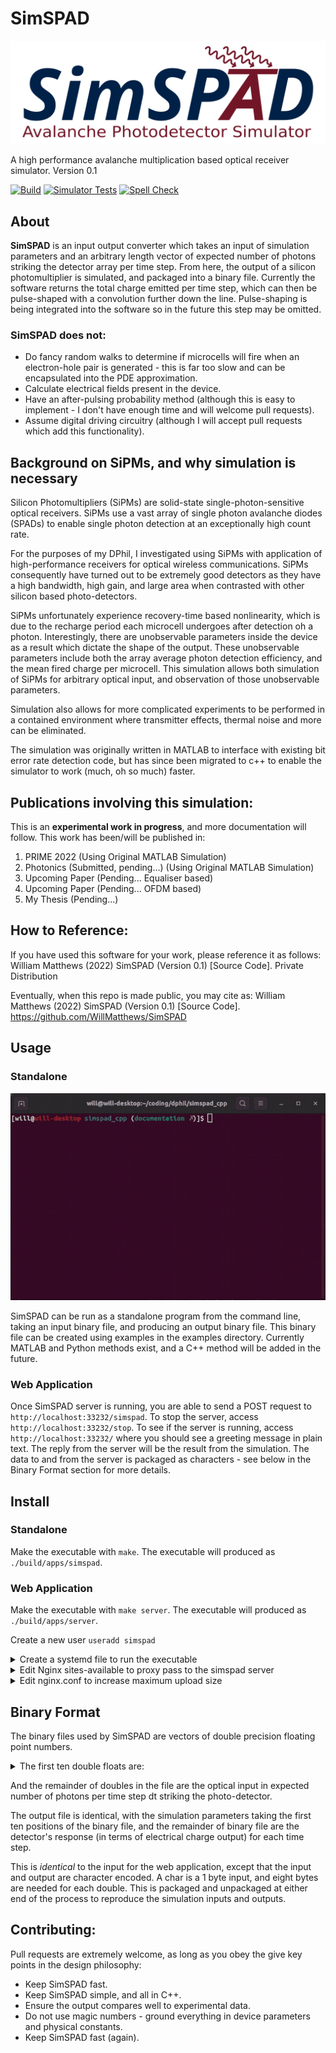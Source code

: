 # SimSPAD

![logo](https://github.com/WillMatthews/SimSPAD/blob/master/doc/img/simspad_logo.svg)

A high performance avalanche multiplication based optical receiver simulator.
Version 0.1

[![Build](https://github.com/WillMatthews/SimSPAD/actions/workflows/makefile.yml/badge.svg)](https://github.com/WillMatthews/SimSPAD/actions/workflows/makefile.yml)
[![Simulator Tests](https://github.com/WillMatthews/SimSPAD/actions/workflows/sim-accuracy.yml/badge.svg)](https://github.com/WillMatthews/SimSPAD/actions/workflows/sim-accuracy.yml)
[![Spell Check](https://github.com/WillMatthews/SimSPAD/actions/workflows/spelling.yml/badge.svg)](https://github.com/WillMatthews/SimSPAD/actions/workflows/spelling.yml)

## About

**SimSPAD** is an input output converter which takes an input of simulation parameters and an arbitrary length vector of expected number of photons striking the detector array per time step.
From here, the output of a silicon photomultiplier is simulated, and packaged into a binary file.
Currently the software returns the total charge emitted per time step, which can then be pulse-shaped with a convolution further down the line.
Pulse-shaping is being integrated into the software so in the future this step may be omitted.

### SimSPAD does not:
- Do fancy random walks to determine if microcells will fire when an electron-hole pair is generated - this is far too slow and can be encapsulated into the PDE approximation.
- Calculate electrical fields present in the device.
- Have an after-pulsing probability method (although this is easy to implement - I don't have enough time and will welcome pull requests).
- Assume digital driving circuitry (although I will accept pull requests which add this functionality).

## Background on SiPMs, and why simulation is necessary

Silicon Photomultipliers (SiPMs) are solid-state single-photon-sensitive optical receivers.
SiPMs use a vast array of single photon avalanche diodes (SPADs) to enable single photon detection at an exceptionally high count rate.

For the purposes of my DPhil, I investigated using SiPMs with application of high-performance receivers for optical wireless communications.
SiPMs consequently have turned out to be extremely good detectors as they have a high bandwidth, high gain, and large area when contrasted with other silicon based photo-detectors.

SiPMs unfortunately experience recovery-time based nonlinearity, which is due to the recharge period each microcell undergoes after detection oh a photon.
Interestingly, there are unobservable parameters inside the device as a result which dictate the shape of the output.
These unobservable parameters include both the array average photon detection efficiency, and the mean fired charge per microcell.
This simulation allows both simulation of SiPMs for arbitrary optical input, and observation of those unobservable parameters.

Simulation also allows for more complicated experiments to be performed in a contained environment where transmitter effects, thermal noise and more can be eliminated.

The simulation was originally written in MATLAB to interface with existing bit error rate detection code, but has since been migrated to c++ to enable the simulator to work (much, oh so much) faster.


## Publications involving this simulation:

This is an **experimental work in progress**, and more documentation will follow. This work has been/will be published in:

1. PRIME 2022 (Using Original MATLAB Simulation)
2. Photonics (Submitted, pending...) (Using Original MATLAB Simulation)
3. Upcoming Paper (Pending... Equaliser based)
5. Upcoming Paper (Pending... OFDM based)
4. My Thesis (Pending...)

## How to Reference:

If you have used this software for your work, please reference it as follows:
William Matthews (2022) SimSPAD (Version 0.1) [Source Code]. Private Distribution

Eventually, when this repo is made public, you may cite as:
William Matthews (2022) SimSPAD (Version 0.1) [Source Code]. https://github.com/WillMatthews/SimSPAD


## Usage

### Standalone

![logo](https://github.com/WillMatthews/SimSPAD/blob/master/doc/img/example.gif)

SimSPAD can be run as a standalone program from the command line, taking an input binary file, and producing an output binary file.
This binary file can be created using examples in the examples directory. Currently MATLAB and Python methods exist, and a C++ method will be added in the future.

### Web Application

Once SimSPAD server is running, you are able to send a POST request to `http://localhost:33232/simspad`.
To stop the server, access `http://localhost:33232/stop`.
To see if the server is running, access `http://localhost:33232/` where you should see a greeting message in plain text.
The reply from the server will be the result from the simulation.
The data to and from the server is packaged as characters - see below in the Binary Format section for more details.

## Install

### Standalone
Make the executable with `make`. The executable will produced as `./build/apps/simspad`.

### Web Application
Make the executable with `make server`. The executable will produced as `./build/apps/server`.

Create a new user `useradd simspad`
<details>
<summary>Create a systemd file to run the executable </summary>

```
[Unit]
Description=SimSPAD Avalanche Photo-detector Simulator
Requires=network-online.target
Wants=network-online.target
After=network.target syslog.target network-online.target

[Service]
User=simspad
ExecStart=/path/to/server
RestartSec=5
Restart=always

[Install]
WantedBy=multi-user.target
```
</details>

<details>
<summary>Edit Nginx sites-available to proxy pass to the simspad server </summary>

Add the following location:

```
    location /sim/ {
        # proxy_buffering off;
        proxy_pass http://127.0.0.1:33232/;
    }
```
</details>


<details>
<summary>Edit nginx.conf to increase maximum upload size </summary>

Add the following to the end of `http{}`:

```
    client_max_body_size 200M;
```
</details>

## Binary Format

The binary files used by SimSPAD are vectors of double precision floating point numbers.
<details>
<summary>The first ten double floats are:</summary>

    (in order)
        dt                - Simulation time step size
        numMicrocell      - Number of Detectors
        vBias             - Bias Voltage
        vBr               - Breakdown Voltage
        tauRecovery       - Recharge time constant
        pdeMax            - Max PDE for PDE-Vover equation
        vChr              - Characteristic Voltage for PDE-Vover equation
        cCell             - Capacitance per detector
        tauFwhm           - Output pulse full width half max time
        digitalThreshold - Detection Threshold (as a fraction of overvoltage from bias)

</details>

And the remainder of doubles in the file are the optical input in expected number of photons per time step dt striking the photo-detector.

The output file is identical, with the simulation parameters taking the first ten positions of the binary file, and the remainder of binary file are the detector's response (in terms of electrical charge output) for each time step.

This is *identical* to the input for the web application, except that the input and output are character encoded.
A char is a 1 byte input, and eight bytes are needed for each double.
This is packaged and unpackaged at either end of the process to reproduce the simulation inputs and outputs.

## Contributing:
Pull requests are extremely welcome, as long as you obey the give key points in the design philosophy:

- Keep SimSPAD fast.
- Keep SimSPAD simple, and all in C++.
- Ensure the output compares well to experimental data.
- Do not use magic numbers - ground everything in device parameters and physical constants.
- Keep SimSPAD fast (again).
